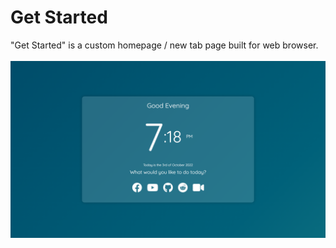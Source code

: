 # Get Started
"Get Started" is a custom homepage / new tab page built for web browser.
<br><br>
<img src="img/preview.png"></img>
